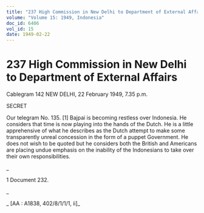 ```yaml
---
title: "237 High Commission in New Delhi to Department of External Affairs"
volume: "Volume 15: 1949, Indonesia"
doc_id: 6406
vol_id: 15
date: 1949-02-22
---
```


# 237 High Commission in New Delhi to Department of External Affairs

Cablegram 142 NEW DELHI, 22 February 1949, 7.35 p.m.

SECRET

Our telegram No. 135. [1] Bajpai is becoming restless over Indonesia. He considers that time is now playing into the hands of the Dutch. He is a little apprehensive of what he describes as the Dutch attempt to make some transparently unreal concession in the form of a puppet Government. He does not wish to be quoted but he considers both the British and Americans are placing undue emphasis on the inability of the Indonesians to take over their own responsibilities.

_

1 Document 232.

_

_ [AA : A1838, 402/8/1/1/1, ii]_
